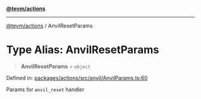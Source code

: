 [**@tevm/actions**](../README.md)

***

[@tevm/actions](../globals.md) / AnvilResetParams

# Type Alias: AnvilResetParams

> **AnvilResetParams** = `object`

Defined in: [packages/actions/src/anvil/AnvilParams.ts:60](https://github.com/evmts/tevm-monorepo/blob/main/packages/actions/src/anvil/AnvilParams.ts#L60)

Params for `anvil_reset` handler
